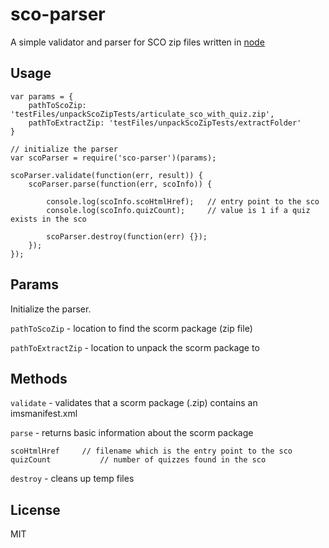 # sco-parser

A simple validator and parser for SCO zip files written in [node](http://nodejs.org/)

## Usage

	var params = {
		pathToScoZip: 'testFiles/unpackScoZipTests/articulate_sco_with_quiz.zip',
		pathToExtractZip: 'testFiles/unpackScoZipTests/extractFolder'
	}

	// initialize the parser
	var scoParser = require('sco-parser')(params);

	scoParser.validate(function(err, result)) {
		scoParser.parse(function(err, scoInfo)) {

			console.log(scoInfo.scoHtmlHref);	// entry point to the sco
			console.log(scoInfo.quizCount);		// value is 1 if a quiz exists in the sco

			scoParser.destroy(function(err) {});
		});
	});

## Params

Initialize the parser.

`pathToScoZip` - location to find the scorm package (zip file)

`pathToExtractZip` - location to unpack the scorm package to

## Methods

`validate` - validates that a scorm package (.zip) contains an imsmanifest.xml

`parse` - returns basic information about the scorm package

	scoHtmlHref		// filename which is the entry point to the sco
	quizCount			// number of quizzes found in the sco

`destroy` - cleans up temp files

## License

MIT
